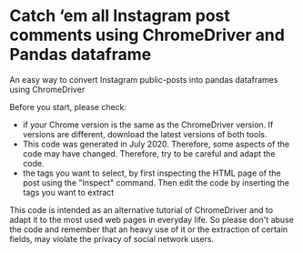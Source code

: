 # Catch ‘em all Instagram post comments using ChromeDriver and Pandas dataframe
An easy way to convert Instagram public-posts into pandas dataframes using ChromeDriver

Before you start, please check:
* if your Chrome version is the same as the ChromeDriver version. If versions are different, download the latest versions of both tools.
* This code was generated in July 2020. Therefore, some aspects of the code may have changed. Therefore, try to be careful and adapt the code.
* the tags you want to select, by first inspecting the HTML page of the post using the "Inspect" command. Then edit the code by inserting the tags you want to extract


This code is intended as an alternative tutorial of ChromeDriver and to adapt it to the most used web pages in everyday life. 
So please don't abuse the code and remember that an heavy use of it or the extraction of certain fields, may violate the privacy of social network users.
